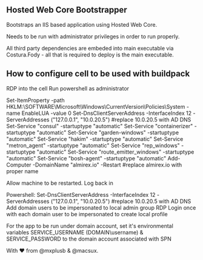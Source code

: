 ## Hosted Web Core Bootstrapper

Bootstraps an IIS based application using Hosted Web Core.

Needs to be run with administrator privileges in order to run properly. 

All third party dependencies are embeded into main executable via Costura.Fody - all that is required to deploy is the main executable.

## How to configure cell to be used with buildpack ##
RDP into the cell
Run powershell as administrator

Set-ItemProperty -path HKLM:\SOFTWARE\Microsoft\Windows\CurrentVersion\Policies\System -name EnableLUA -value 0
Set-DnsClientServerAddress -InterfaceIndex 12 -ServerAddresses ("127.0.0.1", "10.0.20.5") #replace 10.0.20.5 with AD DNS
Set-Service "consul" -startuptype "automatic"
Set-Service "containerizer" -startuptype "automatic"
Set-Service "garden-windows" -startuptype "automatic"
Set-Service "hakim" -startuptype "automatic"
Set-Service "metron_agent" -startuptype "automatic"
Set-Service "rep_windows" -startuptype "automatic"
Set-Service "route_emitter_windows" -startuptype "automatic"
Set-Service "bosh-agent" -startuptype "automatic"
Add-Computer -DomainName "almirex.io" -Restart #replace almirex.io with proper name

Allow machine to be restarted. Log back in

Powershell: Set-DnsClientServerAddress -InterfaceIndex 12 -ServerAddresses ("127.0.0.1", "10.0.20.5")  #replace 10.0.20.5 with AD DNS
Add domain users to be impersonated to local admin group
RDP Login once with each domain user to be impersonated to create local profile

For the app to be run under domain account, set it's environmental variables SERVICE_USERNAME (DOMAIN\username) & SERVICE_PASSWORD to the domain account associated with SPN

With :heart: from @mxplusb & @macsux.
